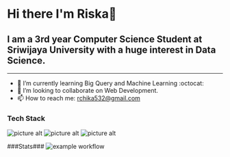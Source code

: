 # Hi there I'm Riska👋

## I am a 3rd year Computer Science Student at Sriwijaya University with a huge interest in Data Science.
- - - -

* 🌱 I’m currently learning Big Query and Machine Learning :octocat:
* 👯 I’m looking to collaborate on Web Development.
* 📫 How to reach me: rchika532@gmail.com 

### Tech Stack ###
![picture alt](https://github.com/topics/java)
![picture alt](https://github.com/topics/python)
![picture alt](https://github.com/topics/javascript)

###Stats###
![example workflow](https://github.com/<OWNER>/<REPOSITORY>/actions/workflows/<WORKFLOW_FILE>/badge.svg)
